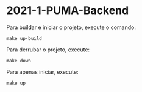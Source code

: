 # 2021-1-PUMA-Backend

Para buildar e iniciar o projeto, execute o comando:
```
make up-build
```
Para derrubar o projeto, execute:
```
make down
```
Para apenas iniciar, execute:
```
make up
```